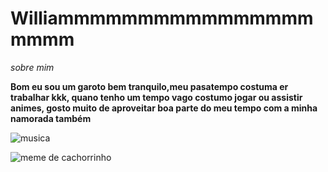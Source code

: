 # Williammmmmmmmmmmmmmmmmmmm


_sobre mim_


**Bom eu sou um garoto bem tranquilo,meu pasatempo costuma er trabalhar kkk, quano tenho um tempo vago costumo jogar ou assistir animes, gosto muito de aproveitar boa parte do meu tempo com a minha namorada também**




![musica](https://youtu.be/lm50i_r-pd8?si=O2jvyUjbvezyuzvw)



![meme de cachorrinho](https://media2.giphy.com/media/v1.Y2lkPTc5MGI3NjExeDRhNmQ2OGV1MGtqZG1jZWU0djRmOWx0dnR3eHBwa3RyZGNrc2FhdyZlcD12MV9pbnRlcm5hbF9naWZfYnlfaWQmY3Q9Zw/MuztdWJQ4PR7i/giphy.gif)
